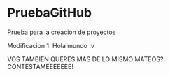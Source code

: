 # PruebaGitHub
Prueba para la creación de proyectos

Modificacion 1:
Hola mundo :v

VOS TAMBIEN QUERES MAS DE LO MISMO MATEOS?
CONTESTAMEEEEEEE!